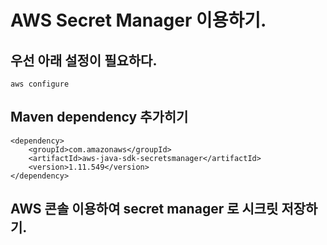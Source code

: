 # AWS Secret Manager 이용하기. 

## 우선 아래 설정이 필요하다. 

```
aws configure

```

## Maven dependency 추가히기 

```
<dependency>
    <groupId>com.amazonaws</groupId>
    <artifactId>aws-java-sdk-secretsmanager</artifactId>
    <version>1.11.549</version>
</dependency>
```

## AWS 콘솔 이용하여 secret manager 로 시크릿 저장하기. 

